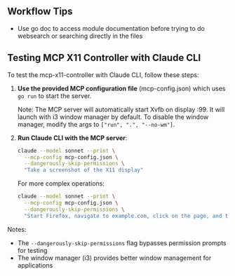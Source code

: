 ## Workflow Tips
- Use go doc to access module documentation before trying to do websearch or searching directly in the files

## Testing MCP X11 Controller with Claude CLI

To test the mcp-x11-controller with Claude CLI, follow these steps:

1. **Use the provided MCP configuration file** (mcp-config.json) which uses `go run` to start the server.
   
   Note: The MCP server will automatically start Xvfb on display :99. It will launch with i3 window manager by default. To disable the window manager, modify the args to `["run", ".", "--no-wm"]`.

2. **Run Claude CLI with the MCP server**:
   ```bash
   claude --model sonnet --print \
     --mcp-config mcp-config.json \
     --dangerously-skip-permissions \
     "Take a screenshot of the X11 display"
   ```

   For more complex operations:
   ```bash
   claude --model sonnet --print \
     --mcp-config mcp-config.json \
     --dangerously-skip-permissions \
     "Start Firefox, navigate to example.com, click on the page, and take a screenshot"
   ```

Notes:
- The `--dangerously-skip-permissions` flag bypasses permission prompts for testing
- The window manager (i3) provides better window management for applications
